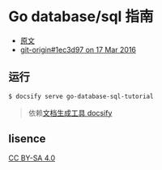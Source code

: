 # Go database/sql 指南

- [原文](http://go-database-sql.org)
- [git-origin#1ec3d97  on 17 Mar 2016](https://github.com/VividCortex/go-database-sql-tutorial)

## 运行
```sh
$ docsify serve go-database-sql-tutorial
```

> 依赖[文档生成工具 docsify](https://github.com/QingWei-Li/docsify)

## lisence
[CC BY-SA 4.0](https://creativecommons.org/licenses/by-sa/4.0/)
